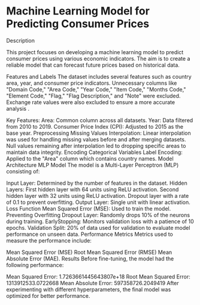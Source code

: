 # Machine Learning Model for Predicting Consumer Prices
Description

This project focuses on developing a machine learning model to predict consumer prices using various economic indicators. The aim is to create a reliable model that can forecast future prices based on historical data.

Features and Labels
The dataset includes several features such as country area, year, and consumer price indicators. Unnecessary columns like "Domain Code," "Area Code," "Year Code," "Item Code," "Months Code," "Element Code," "Flag," "Flag Description," and "Note" were excluded. Exchange rate values were also excluded to ensure a more accurate analysis ​​.

Key Features:
Area: Common column across all datasets.
Year: Data filtered from 2010 to 2019.
Consumer Price Index (CPI): Adjusted to 2015 as the base year​​.
Preprocessing
Missing Values
Interpolation: Linear interpolation was used for handling missing values before and after merging datasets. Null values remaining after interpolation led to dropping specific areas to maintain data integrity​​.
Encoding Categorical Variables
Label Encoding: Applied to the "Area" column which contains country names​​.
Model Architecture
MLP Model
The model is a Multi-Layer Perceptron (MLP) consisting of:

Input Layer: Determined by the number of features in the dataset.
Hidden Layers:
First hidden layer with 64 units using ReLU activation.
Second hidden layer with 32 units using ReLU activation.
Dropout layer with a rate of 0.1 to prevent overfitting​​.
Output Layer: Single unit with linear activation​​.
Loss Function
Mean Squared Error (MSE): Used to train the model​​.
Preventing Overfitting
Dropout Layer: Randomly drops 10% of the neurons during training.
EarlyStopping: Monitors validation loss with a patience of 10 epochs.
Validation Split: 20% of data used for validation to evaluate model performance on unseen data​​.
Performance Metrics
Metrics used to measure the performance include:

Mean Squared Error (MSE)
Root Mean Squared Error (RMSE)
Mean Absolute Error (MAE)​​.
Results
Before fine-tuning, the model had the following performance:

Mean Squared Error: 1.7263661445643807e+18
Root Mean Squared Error: 1313912533.0722668
Mean Absolute Error: 597358726.2049419
After experimenting with different hyperparameters, the final model was optimized for better performance​​.
